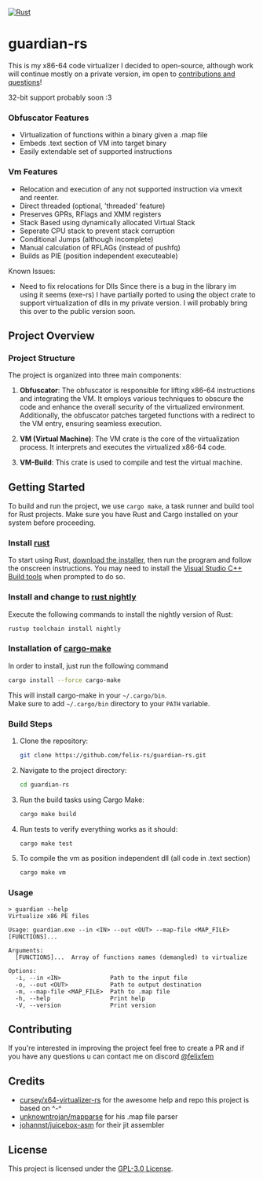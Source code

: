 [![Rust](https://github.com/felix-rs/guardian-rs/actions/workflows/test_vm.yml/badge.svg)](https://github.com/felix-rs/guardian-rs/actions/workflows/test_vm.yml)

# guardian-rs
This is my x86-64 code virtualizer I decided to open-source, although work will continue mostly on a private version, im open to [contributions and questions](#contributing)!

32-bit support probably soon :3

### Obfuscator Features
- Virtualization of functions within a binary given a .map file
- Embeds .text section of VM into target binary
- Easily extendable set of supported instructions

### Vm Features
- Relocation and execution of any not supported instruction via vmexit and reenter.
- Direct threaded (optional, 'threaded' feature)
- Preserves GPRs, RFlags and XMM registers
- Stack Based using dynamically allocated Virtual Stack
- Seperate CPU stack to prevent stack corruption
- Conditional Jumps (although incomplete)
- Manual calculation of RFLAGs (instead of pushfq)
- Builds as PIE (position independent executeable)

Known Issues:
- Need to fix relocations for Dlls
Since there is a bug in the library im using it seems (exe-rs) I have partially ported to using the object crate to support virtualization of dlls in my private version. I will probably bring this over to the public version soon.

## Project Overview

### Project Structure

The project is organized into three main components:

1. **Obfuscator**: The obfuscator is responsible for lifting x86-64 instructions and integrating the VM. It employs various techniques to obscure the code and enhance the overall security of the virtualized environment. Additionally, the obfuscator patches targeted functions with a redirect to the VM entry, ensuring seamless execution.

2. **VM (Virtual Machine)**: The VM crate is the core of the virtualization process. It interprets and executes the virtualized x86-64 code.

3. **VM-Build**: This crate is used to compile and test the virtual machine.

## Getting Started

To build and run the project, we use `cargo make`, a task runner and build tool for Rust projects. Make sure you have Rust and Cargo installed on your system before proceeding.

### Install [rust](https://www.rust-lang.org/tools/install)

To start using Rust, [download the installer](https://www.rust-lang.org/tools/install), then run the program and follow the onscreen instructions. You may need to install the [Visual Studio C++ Build tools](https://visualstudio.microsoft.com/visual-cpp-build-tools/) when prompted to do so.


### Install and change to [rust nightly](https://rust-lang.github.io/rustup/concepts/channels.html)

Execute the following commands to install the nightly version of Rust:

```powershell
rustup toolchain install nightly
```

### Installation of [cargo-make](https://github.com/sagiegurari/cargo-make)
In order to install, just run the following command

```sh
cargo install --force cargo-make
```

This will install cargo-make in your `~/.cargo/bin`.<br>
Make sure to add `~/.cargo/bin` directory to your `PATH` variable.<br>

### Build Steps

1. Clone the repository:
   ```bash
   git clone https://github.com/felix-rs/guardian-rs.git
   ```

2. Navigate to the project directory:
   ```bash
   cd guardian-rs
   ```

3. Run the build tasks using Cargo Make:
   ```bash
   cargo make build
   ```

4. Run tests to verify everything works as it should:
   ```bash
   cargo make test
   ```
5. To compile the vm as position independent dll (all code in .text section)
   ```bash
   cargo make vm
   ```

### Usage

```console
> guardian --help
Virtualize x86 PE files

Usage: guardian.exe --in <IN> --out <OUT> --map-file <MAP_FILE> [FUNCTIONS]...

Arguments:
  [FUNCTIONS]...  Array of functions names (demangled) to virtualize

Options:
  -i, --in <IN>              Path to the input file
  -o, --out <OUT>            Path to output destination
  -m, --map-file <MAP_FILE>  Path to .map file
  -h, --help                 Print help
  -V, --version              Print version
```

## Contributing

If you're interested in improving the project feel free to create a PR
and if you have any questions u can contact me on discord [@felixfem](https://discordapp.com/users/660564083355156504)

## Credits
- [cursey/x64-virtualizer-rs](https://github.com/cursey/x64-virtualizer-rs)
for the awesome help and repo this project is based on ^-^
- [unknowntrojan/mapparse](https://github.com/unknowntrojan/mapparse) for his .map file parser
- [johannst/juicebox-asm](https://github.com/johannst/juicebox-asm/tree/main) for their jit assembler

## License

This project is licensed under the [GPL-3.0 License](LICENSE).
